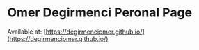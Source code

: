 # Omer Degirmenci Peronal Page
Available at: [https://degirmenciomer.github.io/](https://degirmenciomer.github.io/)
